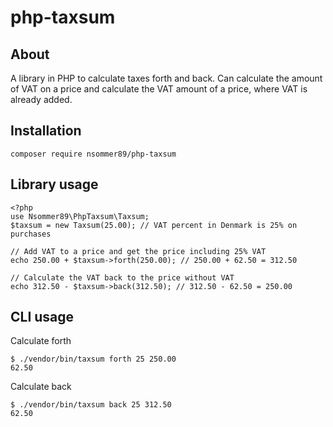 # php-taxsum
## About
A library in PHP to calculate taxes forth and back. Can calculate the amount of VAT on a price and calculate the VAT amount of a price, where VAT is already added.
## Installation

`composer require nsommer89/php-taxsum`

## Library usage
```
<?php
use Nsommer89\PhpTaxsum\Taxsum;
$taxsum = new Taxsum(25.00); // VAT percent in Denmark is 25% on purchases

// Add VAT to a price and get the price including 25% VAT
echo 250.00 + $taxsum->forth(250.00); // 250.00 + 62.50 = 312.50

// Calculate the VAT back to the price without VAT
echo 312.50 - $taxsum->back(312.50); // 312.50 - 62.50 = 250.00
```
## CLI usage

Calculate forth
```
$ ./vendor/bin/taxsum forth 25 250.00
62.50
```

Calculate back
```
$ ./vendor/bin/taxsum back 25 312.50
62.50
```